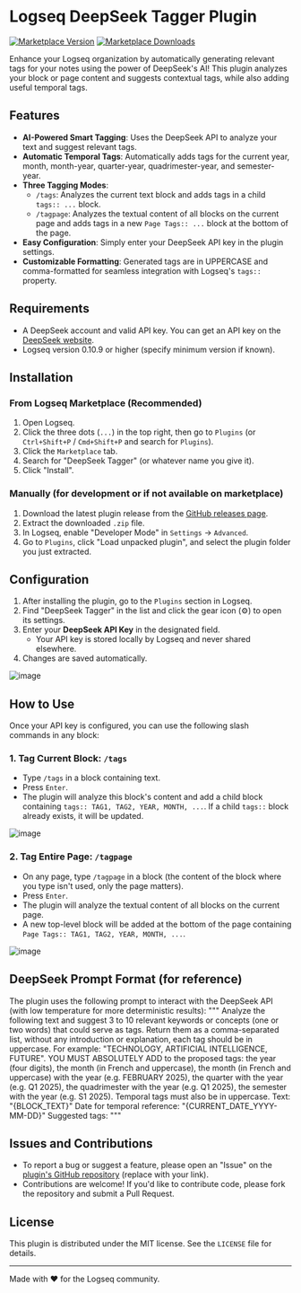 # Logseq DeepSeek Tagger Plugin

[![Marketplace Version](https://img.shields.io/logseq-plugin/version/logseq-deepseek-tagger-1-0-0)](https://logseq.github.io/plugins/marketplace/logseq-deepseek-tagger-1-0-0)
[![Marketplace Downloads](https://img.shields.io/logseq-plugin/downloads/logseq-deepseek-tagger-1-0-0)](https://logseq.github.io/plugins/marketplace/logseq-deepseek-tagger-1-0-0)

Enhance your Logseq organization by automatically generating relevant tags for your notes using the power of DeepSeek's AI! This plugin analyzes your block or page content and suggests contextual tags, while also adding useful temporal tags.

## Features

* **AI-Powered Smart Tagging**: Uses the DeepSeek API to analyze your text and suggest relevant tags.
* **Automatic Temporal Tags**: Automatically adds tags for the current year, month, month-year, quarter-year, quadrimester-year, and semester-year.
* **Three Tagging Modes**:
  * `/tags`: Analyzes the current text block and adds tags in a child `tags:: ...` block.
  * `/tagpage`: Analyzes the textual content of all blocks on the current page and adds tags in a new `Page Tags:: ...` block at the bottom of the page.
* **Easy Configuration**: Simply enter your DeepSeek API key in the plugin settings.
* **Customizable Formatting**: Generated tags are in UPPERCASE and comma-formatted for seamless integration with Logseq's `tags::` property.

## Requirements

* A DeepSeek account and valid API key. You can get an API key on the [DeepSeek website](https://platform.deepseek.com/).
* Logseq version 0.10.9 or higher (specify minimum version if known).

## Installation

### From Logseq Marketplace (Recommended)

1. Open Logseq.
2. Click the three dots (`...`) in the top right, then go to `Plugins` (or `Ctrl+Shift+P` / `Cmd+Shift+P` and search for `Plugins`).
3. Click the `Marketplace` tab.
4. Search for "DeepSeek Tagger" (or whatever name you give it).
5. Click "Install".

### Manually (for development or if not available on marketplace)

1. Download the latest plugin release from the [GitHub releases page](https://github.com/sched75/logseq-deepseek-tagger-plugin/releases).
2. Extract the downloaded `.zip` file.
3. In Logseq, enable "Developer Mode" in `Settings` -> `Advanced`.
4. Go to `Plugins`, click "Load unpacked plugin", and select the plugin folder you just extracted.

## Configuration

1. After installing the plugin, go to the `Plugins` section in Logseq.
2. Find "DeepSeek Tagger" in the list and click the gear icon (⚙️) to open its settings.
3. Enter your **DeepSeek API Key** in the designated field.
   * Your API key is stored locally by Logseq and never shared elsewhere.
4. Changes are saved automatically.

![image](saisie%20de%20la%20clef%20deepseek.gif)

## How to Use

Once your API key is configured, you can use the following slash commands in any block:

### 1. Tag Current Block: `/tags`

* Type `/tags` in a block containing text.
* Press `Enter`.
* The plugin will analyze this block's content and add a child block containing `tags:: TAG1, TAG2, YEAR, MONTH, ...`. If a child `tags::` block already exists, it will be updated.

![image](tag%20page.gif)

### 2. Tag Entire Page: `/tagpage`

* On any page, type `/tagpage` in a block (the content of the block where you type isn't used, only the page matters).
* Press `Enter`.
* The plugin will analyze the textual content of all blocks on the current page.
* A new top-level block will be added at the bottom of the page containing `Page Tags:: TAG1, TAG2, YEAR, MONTH, ...`.

![image](tag%20page.gif)

## DeepSeek Prompt Format (for reference)

The plugin uses the following prompt to interact with the DeepSeek API (with low temperature for more deterministic results):
"""
Analyze the following text and suggest 3 to 10 relevant keywords or concepts (one or two words) that could serve as tags. Return them as a comma-separated list, without any introduction or explanation, each tag should be in uppercase. For example: "TECHNOLOGY, ARTIFICIAL INTELLIGENCE, FUTURE".
YOU MUST ABSOLUTELY ADD to the proposed tags: the year (four digits), the month (in French and uppercase), the month (in French and uppercase) with the year (e.g. FEBRUARY 2025), the quarter with the year (e.g. Q1 2025), the quadrimester with the year (e.g. Q1 2025), the semester with the year (e.g. S1 2025). Temporal tags must also be in uppercase.
Text: "{BLOCK_TEXT}"
Date for temporal reference: "{CURRENT_DATE_YYYY-MM-DD}"
Suggested tags:
"""

## Issues and Contributions

* To report a bug or suggest a feature, please open an "Issue" on the [plugin's GitHub repository](https://github.com/YOUR_USERNAME/YOUR_PLUGIN_REPO/issues) (replace with your link).
* Contributions are welcome! If you'd like to contribute code, please fork the repository and submit a Pull Request.

## License

This plugin is distributed under the MIT license. See the `LICENSE` file for details.

---

Made with ❤️ for the Logseq community.